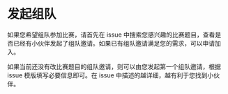 # 发起组队

如果您希望组队参加比赛，请首先在 issue 中搜索您感兴趣的比赛题目，查看是否已经有小伙伴发起了组队邀请。如果已有组队邀请满足您的需求，可以申请加入。

如果当前还没有改比赛题目的组队邀请，则可以由您发起第一个组队邀请，根据 issue 模版填写必要信息即可。在 issue 中描述的越详细，越有利于您找到小伙伴。
